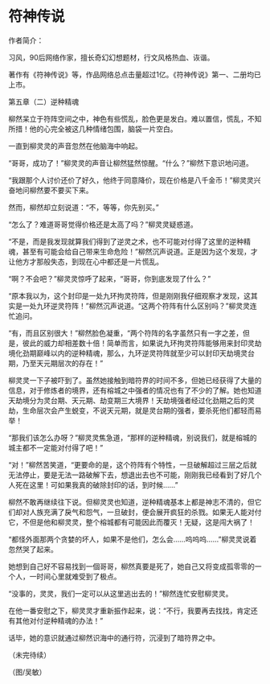 # 符神传说

作者简介： 

习风，90后网络作家，擅长奇幻幻想题材，行文风格热血、诙谐。 

著作有《符神传说》等，作品网络总点击量超过1亿。《符神传说》第一、二册均已上市。 

第五章（二）逆种精魂 

柳然呆立于符阵空间之中，神色有些慌乱，脸色更是发白。难以置信，慌乱，不知所措！他的心完全被这几种情绪包围，脑袋一片空白。 

一直到柳灵灵的声音忽然在他脑海中响起。 

“哥哥，成功了！”柳灵灵的声音让柳然猛然惊醒。“什么？”柳然下意识地问道。 

“我跟那个人讨价还价了好久，他终于同意降价，现在价格是八千金币！”柳灵灵兴奋地问柳然要不要买下来。 

然而，柳然却立刻说道：“不，等等，你先别买。” 

“怎么了？难道哥哥觉得价格还是太高了吗？”柳灵灵疑惑道。 

“不是，而是我发现就算我们得到了逆灵之术，也不可能对付得了这里的逆种精魂，甚至有可能会给自己带来生命危险！”柳然沉声说道。正是因为这个发现，才让他方才那般失态，到现在心中都还是一片慌乱。 

“啊？不会吧？”柳灵灵惊呼了起来，“哥哥，你到底发现了什么？” 

“原本我以为，这个封印是一处九环拘灵符阵，但是刚刚我仔细观察才发现，这其实是一处九环逆灵符阵！”柳然沉声说道。“这两个符阵有什么区别吗？”柳灵灵连忙追问。 

“有，而且区别很大！”柳然脸色凝重，“两个符阵的名字虽然只有一字之差，但是，彼此的威力却相差数十倍！简单而言，如果说九环拘灵符阵能够用来封印灵劫境化劲期巅峰以内的逆种精魂，那么，九环逆灵符阵就至少可以封印天劫境灵台期，乃至天元期层次的存在！” 

柳灵灵一下子被吓到了。虽然她接触到暗符界的时间不多，但她已经获得了大量的信息，对于修炼者的境界，还有榕城之中强者的情况也有了不少的了解。她也知道天劫境分为灵台期、天元期、劫变期三大境界！天劫境强者经过化劲期之后的灵劫，生命层次会产生蜕变，不说天元期，就是灵台期的强者，要杀死他们都轻而易举！ 

“那我们该怎么办呀？”柳灵灵焦急道，“那样的逆种精魂，别说我们，就是榕城的城主都不一定能对付得了吧！” 

“对！”柳然苦笑道，“更要命的是，这个符阵有个特性，一旦破解超过三层之后就无法停止，要是无法一路破解下去，想退出去也不可能，刚刚我已经看到了好几个人死在这里！可如果我真的破除封印的话，到时候……” 

柳然不敢再继续往下说。但柳灵灵也知道，逆种精魂基本上都是神志不清的，但它们却对人族充满了戾气和怨气，一旦破封，便会展开疯狂的杀戮。如果无人能对付它，不但是他和柳灵灵，整个榕城都有可能因此而覆灭！无疑，这是闯大祸了！ 

“都怪外面那两个贪婪的坏人，如果不是他们，怎么会……呜呜呜……”柳灵灵说着忽然哭了起来。 

她想到自己好不容易找到一個哥哥，柳然真要是死了，她自己又将变成孤零零的一个人，一时间心里就难受到了极点。 

“没事的，灵灵，我们一定可以从这里逃出去的！”柳然连忙安慰柳灵灵。 

在他一番安慰之下，柳灵灵才重新振作起来，说：“不行，我要再去找找，肯定还有其他对付逆种精魂的办法！” 

话毕，她的意识就通过柳然识海中的通行符，沉浸到了暗符界之中。 

（未完待续） 

（图/吴敏）
